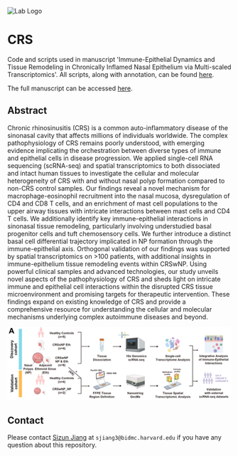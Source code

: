 <p align="left">
  <img src="https://github.com/SizunJiangLab/CRS/blob/main/media/cropped-Jiangs-Logo.png" alt="Lab Logo" width="200">
</p>

# CRS
Code and scripts used in manuscript 'Immune-Epithelial Dynamics and Tissue Remodeling in Chronically Inflamed Nasal Epithelium via Multi-scaled Transcriptomics'. All scripts, along with annotation, can be found [here](https://github.com/SizunJiangLab/CRS/tree/main/Scripts).

The full manuscript can be accessed [here](https://www.biorxiv.org/content/10.1101/2023.07.01.547352v1.abstract).

## Abstract

Chronic rhinosinusitis (CRS) is a common auto-inflammatory disease of the sinonasal cavity that affects millions of individuals worldwide. The complex pathophysiology of CRS remains poorly understood, with emerging evidence implicating the orchestration between diverse types of immune and epithelial cells in disease progression. We applied single-cell RNA sequencing (scRNA-seq) and spatial transcriptomics to both dissociated and intact human tissues to investigate the cellular and molecular heterogeneity of CRS with and without nasal polyp formation compared to non-CRS control samples. Our findings reveal a novel mechanism for macrophage-eosinophil recruitment into the nasal mucosa, dysregulation of CD4 and CD8 T cells, and an enrichment of mast cell populations to the upper airway tissues with intricate interactions between mast cells and CD4 T cells. We additionally identify key immune-epithelial interactions in sinonasal tissue remodeling, particularly involving understudied basal progenitor cells and tuft chemosensory cells. We further introduce a distinct basal cell differential trajectory implicated in NP formation through the immune-epithelial axis. Orthogonal validation of our findings was supported by spatial transcriptomics on >100 patients, with additional insights in immune-epithelium tissue remodeling events within CRSwNP. Using powerful clinical samples and advanced technologies, our study unveils novel aspects of the pathophysiology of CRS and sheds light on intricate immune and epithelial cell interactions within the disrupted CRS tissue microenvironment and promising targets for therapeutic intervention. These findings expand on existing knowledge of CRS and provide a comprehensive resource for understanding the cellular and molecular mechanisms underlying complex autoimmune diseases and beyond.

![Abstract](https://github.com/SizunJiangLab/CRS/blob/main/media/abstract.png)

## Contact

Please contact [Sizun Jiang](https://sizunjianglab.com/) at ```sjiang3@bidmc.harvard.edu``` if you have any question about this repository.
